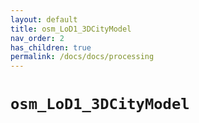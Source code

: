 ```yaml
---
layout: default
title: osm_LoD1_3DCityModel
nav_order: 2
has_children: true
permalink: /docs/docs/processing
---
```


#  `osm_LoD1_3DCityModel`
<!-- {: .no_toc }

 ## Table of contents
{: .no_toc .text-delta }

1. TOC
{:toc} 

--- -->
